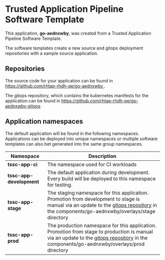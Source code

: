 # Trusted Application Pipeline Software Template

This application, **go-aednxwby**, was created from a Trusted Application Pipeline Software Template.

The software templates create a new source and gitops deployment repositories with a sample source application. 

## Repositories

The source code for your application can be found in [https://github.com/rhtap-rhdh-qe/go-aednxwby ](https://github.com/rhtap-rhdh-qe/go-aednxwby ).
 
The gitops repository, which contains the kubernetes manifests for the application can be found in 
[https://github.com/rhtap-rhdh-qe/go-aednxwby-gitops ](https://github.com/rhtap-rhdh-qe/go-aednxwby-gitops ) 

## Application namespaces 

The default application will be found in the following namespaces. Applications can be deployed into unique namespaces or multiple software templates can also bet generated into the same group namespaces.  

|  Namespace   |  Description   |  
| -------- | -------- |
| **tssc-app-ci** | The namespace used for CI workloads |
| **tssc-app-development** | The default application during development. Every build will be deployed to this namespace for testing. |
| **tssc-app-stage** | The staging namespace for this application. Promotion from development to stage is manual via an update to the [gitops repository](https://github.com/rhtap-rhdh-qe/go-aednxwby-gitops ) in the components/go-aednxwby/overlays/stage directory |
| **tssc-app-prod** | The production namespace for this application. Promotion from stage to production is manual via an update to the [gitops repository](https://github.com/rhtap-rhdh-qe/go-aednxwby-gitops ) in the components/go-aednxwby/overlays/prod directory |
